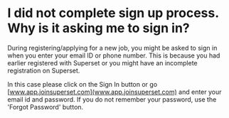 # I did not complete sign up process. Why is it asking me to sign in?

During registering/applying for a new job, you might be asked to sign in when you enter your email ID or phone number. This is because you had earlier registered with Superset or you might have an incomplete registration on Superset.

In this case please click on the Sign In button or go [www.app.joinsuperset.com](www.app.joinsuperset.com) and enter your email id and password. If you do not remember your password, use the 'Forgot Password' button.

